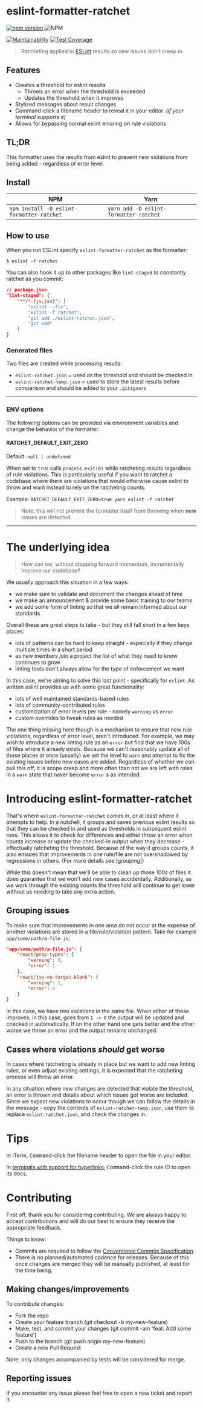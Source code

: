 # eslint-formatter-ratchet

[![npm version](https://badge.fury.io/js/eslint-formatter-ratchet.svg)](https://badge.fury.io/js/eslint-formatter-ratchet) ![NPM](https://img.shields.io/npm/l/eslint-formatter-ratchet)

[![Maintainability](https://api.codeclimate.com/v1/badges/42b2cb4eb530a867e3dc/maintainability)](https://codeclimate.com/github/ProductPlan/eslint-formatter-ratchet/maintainability) [![Test Coverage](https://api.codeclimate.com/v1/badges/42b2cb4eb530a867e3dc/test_coverage)](https://codeclimate.com/github/ProductPlan/eslint-formatter-ratchet/test_coverage)

> Ratcheting applied to [ESLint](https://eslint.org) results so new issues don't creep in.

## Features

- Creates a threshold for eslint results
  - Throws an error when the threshold is exceeded
  - Updates the threshold when it improves
- Stylized messages about result changes
- Command-click a filename header to reveal it in your editor. _(if your terminal supports it)_
- Allows for bypassing normal eslint erroring on rule violations

## TL;DR

This formatter uses the results from eslint to prevent new violations from being added - regardless of error level.

## Install

| NPM                                       | Yarn                                   |
| ----------------------------------------- | -------------------------------------- |
| `npm install -D eslint-formatter-ratchet` | `yarn add -D eslint-formatter-ratchet` |

## How to use

When you run ESLint specify `eslint-formatter-ratchet` as the formatter:

```
$ eslint -f ratchet
```

You can also hook it up to other packages like `lint-staged` to constantly ratchet as you commit:

```json
// package.json
"lint-staged": {
    "**/*.{js,jsx}": [
        "eslint --fix",
        "eslint -f ratchet",
        "git add ./eslint-ratchet.json",
        "git add"
    ]
}
```

### Generated files

Two files are created while processing results:

- `eslint-ratchet.json` = used as the threshold and should be checked in
- `eslint-ratchet-temp.json` = used to store the latest results before comparison and should be added to your `.gitignore`

---

### ENV options

The following options can be provided via environment variables and change the behavior of the formatter.

#### RATCHET_DEFAULT_EXIT_ZERO

Default: `null | undefined`

When set to `true` calls `process.exit(0)` while ratcheting results regardless of rule violations. This is particularly useful if you want to ratchet a codebase where there are violations that would otherwise cause eslint to throw and want instead to rely on the ratcheting counts.

Example: `RATCHET_DEFAULT_EXIT_ZERO=true yarn eslint -f ratchet`

> Note: this will not prevent the formatter itself from throwing when **new** issues are detected.

---

# The underlying idea

> How can we, without stopping forward momentum, incrementally improve our codebase?

We usually approach this situation in a few ways:

- we make sure to validate and document the changes ahead of time
- we make an announcement & provide some basic training to our teams
- we add some form of linting so that we all remain informed about our standards

Overall these are great steps to take - but they still fall short in a few keys places:

- lots of patterns can be hard to keep straight - especially if they change multiple times in a short period
- as new members join a project the list of what they need to know continues to grow
- linting tools don't always allow for the type of enforcement we want

In this case, we're aiming to solve this last point - specifically for `eslint`. As written eslint provides us with some great functionality:

- lots of well maintained standards-based rules
- lots of community-contributed rules
- customization of error levels per rule - namely `warning` vs `error`
- custom overrides to tweak rules as needed

The one thing missing here though is a mechanism to ensure that new rule violations, regardless of error level, aren't introduced. For example, we may wish to introduce a new linting rule as an `error` but find that we have 100s of files where it already exists. Because we can't reasonably update all of those places at once (usually) we set the level to `warn` and attempt to fix the existing issues before new cases are added. Regardless of whether we can pull this off, it is scope creep and more often than not we are left with rules in a `warn` state that never become `error` s as intended.

# Introducing eslint-formatter-ratchet

That's where `eslint-formatter-ratchet` comes in, or at least where it attempts to help. In a nutshell, it groups and saves previous eslint results so that they can be checked in and used as thresholds in subsequent eslint runs. This allows it to check for differences and either throw an error when counts increase or update the checked-in output when they decrease - effectually ratcheting the threshold. Because of the way it groups counts, it also ensures that improvements in one rule/file are not overshadowed by regressions in others. (For more details see [grouping])

While this doesn't mean that we'll be able to clean up those 100s of files it does guarantee that we won't add new cases accidentally. Additionally, as we work through the existing counts the threshold will continue to get lower without us needing to take any extra action.

## Grouping issues

To make sure that improvements in one area do not occur at the expense of another violations are stored in a file/rule/violation pattern. Take for example `app/some/path/a-file.js`:

```json
"app/some/path/a-file.js": {
    "react/prop-types": {
        "warning": 0,
        "error": 1
    },
    "react/jsx-no-target-blank": {
        "warning": 1,
        "error": 0
    }
}
```

In this case, we have two violations in the same file. When either of these improves, in this case, goes from `1 -> 0` the output will be updated and checked in automatically. If on the other hand one gets better and the other worse we throw an error and the output remains unchanged.

## Cases where violations _should_ get worse

In cases where ratcheting is already in place but we want to add new linting rules, or even adjust existing settings, it is expected that the ratcheting process will throw an error.

In any situation where new changes are detected that violate the threshold, an error is thrown and details about which issues got worse are included. Since we expect new violations to occur though we can follow the details in the message - copy the contents of `eslint-ratchet-temp.json`, use them to replace `eslint-ratchet.json`, and check the changes in.

# Tips

In iTerm, <kbd>Command</kbd>-click the filename header to open the file in your editor.

In [terminals with support for hyperlinks](https://gist.github.com/egmontkob/eb114294efbcd5adb1944c9f3cb5feda#supporting-apps), <kbd>Command</kbd>-click the rule ID to open its docs.

# Contributing

First off, thank you for considering contributing. We are always happy to accept contributions and will do our best to ensure they receive the appropriate feedback.

Things to know:

- Commits are required to follow the [Conventional Commits Specification](https://www.conventionalcommits.org/en/v1.0.0/).
- There is no planned/automated cadence for releases. Because of this once changes are merged they will be manually published, at least for the time being.

## Making changes/improvements

To contribute changes:

- Fork the repo
- Create your feature branch (git checkout -b my-new-feature)
- Make, test, and commit your changes (git commit -am 'feat: Add some feature')
- Push to the branch (git push origin my-new-feature)
- Create a new Pull Request

Note: only changes accompanied by tests will be considered for merge.

## Reporting issues

If you encounter any issue please feel free to open a new ticket and report it.
